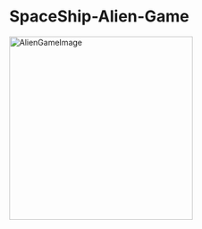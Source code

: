 # SpaceShip-Alien-Game
<img width="328" alt="AlienGameImage" src="https://github.com/Inamsyed/SpaceShip-Alien-Game/assets/114657428/4294bf0d-335c-44f1-8186-61acbdf45a8d">
